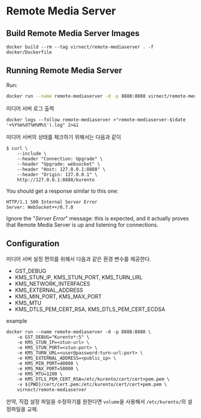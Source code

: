
# Remote Media Server

## Build Remote Media Server Images

```
docker build --rm --tag virnect/remote-mediaserver . -f docker/Dockerfile
```

## Running Remote Media Server

Run:

```bash
docker run --name remote-mediaserver -d -p 8888:8888 virnect/remote-mediaserver
```


미디어 서버 로그 출력

```
docker logs --follow remote-mediaserver >"remote-mediaserver-$(date '+%Y%m%dT%H%M%S').log" 2>&1
```

미디어 서버의 상태를 체크하기 위해서는 다음과 같이

```
$ curl \
    --include \
    --header "Connection: Upgrade" \
    --header "Upgrade: websocket" \
    --header "Host: 127.0.0.1:8888" \
    --header "Origin: 127.0.0.1" \
    http://127.0.0.1:8888/kurento
```

You should get a response similar to this one:

```
HTTP/1.1 500 Internal Server Error
Server: WebSocket++/0.7.0
```

Ignore the "*Server Error*" message: this is expected, and it actually proves that Remote Media Server is up and listening for connections.



## Configuration

미디어 서버 설정 편의를 위해서 다음과 같은 환경 변수를 제공한다.

- GST_DEBUG
- KMS_STUN_IP, KMS_STUN_PORT, KMS_TURN_URL
- KMS_NETWORK_INTERFACES
- KMS_EXTERNAL_ADDRESS
- KMS_MIN_PORT, KMS_MAX_PORT
- KMS_MTU
- KMS_DTLS_PEM_CERT_RSA, KMS_DTLS_PEM_CERT_ECDSA

example

```
docker run --name remote-mediaserver -d -p 8888:8888 \
    -e GST_DEBUG="Kurento*:5" \
    -e KMS_STUN_IP=<stun-url> \
    -e KMS_STUN_PORT=<stun-port> \
    -e KMS_TURN_URL=<user@password:turn-url:port> \
    -e KMS_EXTERNAL_ADDRESS=<public_ip> \
    -e KMS_MIN_PORT=40000 \
    -e KMS_MAX_PORT=50000 \
    -e KMS_MTU=1200 \
    -e KMS_DTLS_PEM_CERT_RSA=/etc/kurento/cert/cert+pem.pem \
    -v ${PWD}/cert/cert.pem:/etc/kurento/cert/cert+pem.pem \
    virnect/remote-mediaserver
```

만약, 직접 설정 파일을 수정하기를 원한다면 `volume`을 사용해서 `/etc/kurento/`의 설정파일을 교체.